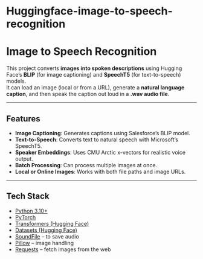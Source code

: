 ﻿# Huggingface-image-to-speech-recognition

# Image to Speech Recognition

This project converts **images into spoken descriptions** using Hugging Face’s **BLIP** (for image captioning) and **SpeechT5** (for text-to-speech) models.  
It can load an image (local or from a URL), generate a **natural language caption**, and then speak the caption out loud in a **.wav audio file**.

---

## Features
-  **Image Captioning**: Generates captions using Salesforce’s BLIP model.  
-  **Text-to-Speech**: Converts text to natural speech with Microsoft’s SpeechT5.  
-  **Speaker Embeddings**: Uses CMU Arctic x-vectors for realistic voice output.  
-  **Batch Processing**: Can process multiple images at once.  
-  **Local or Online Images**: Works with both file paths and image URLs.  

---

##  Tech Stack
- [Python 3.10+](https://www.python.org/)  
- [PyTorch](https://pytorch.org/)  
- [Transformers (Hugging Face)](https://huggingface.co/docs/transformers/)  
- [Datasets (Hugging Face)](https://huggingface.co/docs/datasets/)  
- [SoundFile](https://pysoundfile.readthedocs.io/) – to save audio  
- [Pillow](https://pillow.readthedocs.io/) – image handling  
- [Requests](https://requests.readthedocs.io/) – fetch images from the web  

